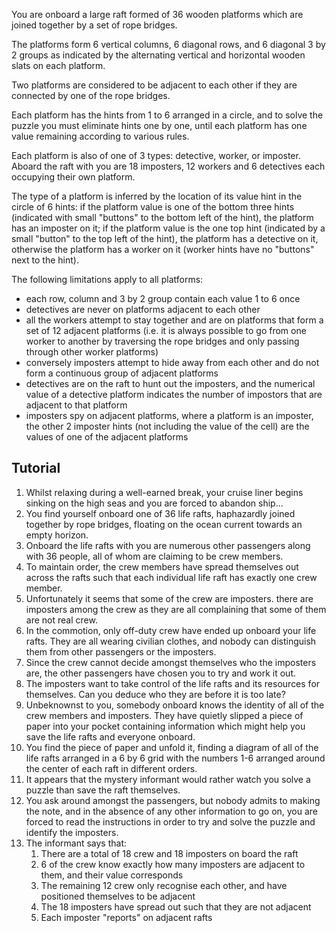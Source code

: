 You are onboard a large raft formed of 36 wooden platforms which are joined together by a set of rope bridges. 

The platforms form 6 vertical columns, 6 diagonal rows, and 6 diagonal 3 by 2 groups as indicated by the alternating vertical and horizontal wooden slats on each platform. 

Two platforms are considered to be adjacent to each other if they are connected by one of the rope bridges.

Each platform has the hints from 1 to 6 arranged in a circle, and to solve the puzzle you must eliminate hints one by one, until each platform has one value remaining according to various rules.

Each platform is also of one of 3 types: detective, worker, or imposter. Aboard the raft with you are 18 imposters, 12 workers and 6 detectives each occupying their own platform.

The type of a platform is inferred by the location of its value hint in the circle of 6 hints:  if the platform value is one of the bottom three hints (indicated with small "buttons" to the bottom left of the hint), the platform has an imposter on it; if the platform value is the one top hint (indicated by a small "button" to the top left of the hint), the platform has a detective on it, otherwise the platform has a worker on it (worker hints have no "buttons" next to the hint). 

The following limitations apply to all platforms:
- each row, column and 3 by 2 group contain each value 1 to 6 once
- detectives are never on platforms adjacent to each other
- all the workers attempt to stay together and are on platforms that form a set of 12 adjacent platforms (i.e. it is always possible to go from one worker to another by traversing the rope bridges and only passing through other worker platforms)
- conversely imposters attempt to hide away from each other and do not form a continuous group of adjacent platforms 
- detectives are on the raft to hunt out the imposters, and the numerical value of a detective platform indicates the number of impostors that are adjacent to that platform
- imposters spy on adjacent platforms, where a platform is an imposter, the other 2 imposter hints (not including the value of the cell) are the values of one of the adjacent platforms

## Tutorial

1. Whilst relaxing during a well-earned break, your cruise liner begins sinking on the high seas and you are forced to abandon ship...
2. You find yourself onboard one of 36 life rafts, haphazardly joined together by rope bridges, floating on the ocean current towards an empty horizon.
3. Onboard the life rafts with you are numerous other passengers along with 36 people, all of whom are claiming to be crew members.
4. To maintain order, the crew members have spread themselves out across the rafts such that each individual life raft has exactly one crew member.
5. Unfortunately it seems that some of the crew are imposters. there are imposters among the crew as they are all complaining that some of them are not real crew.
6. In the commotion, only off-duty crew have ended up onboard your life rafts. They are all wearing civilian clothes, and nobody can distinguish them from other passengers or the imposters.
7. Since the crew cannot decide amongst themselves who the imposters are, the other passengers have chosen you to try and work it out.
8. The imposters want to take control of the life rafts and its resources for themselves. Can you deduce who they are before it is too late?
9. Unbeknownst to you, somebody onboard knows the identity of all of the crew members and imposters. They have quietly slipped a piece of paper into your pocket containing information which might help you save the life rafts and everyone onboard.
10. You find the piece of paper and unfold it, finding a diagram of all of the life rafts arranged in a 6 by 6 grid with the numbers 1-6 arranged around the center of each raft in different orders.
11. It appears that the mystery informant would rather watch you solve a puzzle than save the raft themselves.
12. You ask around amongst the passengers, but nobody admits to making the note, and in the absence of any other information to go on, you are forced to read the instructions in order to try and solve the puzzle and identify the imposters.
13. The informant says that:
    1.  There are a total of 18 crew and 18 imposters on board the raft
    2.  6 of the crew know exactly how many imposters are adjacent to them, and their value corresponds
    3.  The remaining 12 crew only recognise each other, and have positioned themselves to be adjacent
    4.  The 18 imposters have spread out such that they are not adjacent
    5.  Each imposter "reports" on adjacent rafts